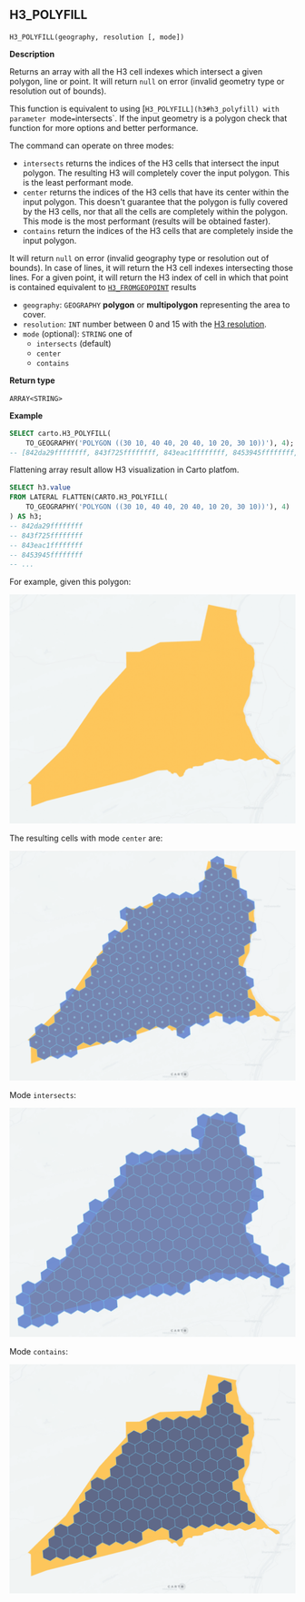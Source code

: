 ## H3_POLYFILL

```sql:signature
H3_POLYFILL(geography, resolution [, mode])
```

**Description**

Returns an array with all the H3 cell indexes which intersect a given polygon, line or point. It will return `null` on error (invalid geometry type or resolution out of bounds).

This function is equivalent to using [`H3_POLYFILL](h3#h3_polyfill) with parameter `mode` = `intersects`. If the input geometry is a polygon check that function for more options and better performance.

The command can operate on three modes:

* `intersects` returns the indices of the H3 cells that intersect the input polygon. The resulting H3 will completely cover the input polygon. This is the least performant mode.
* `center` returns the indices of the H3 cells that have its center within the input polygon. This doesn't guarantee that the polygon is fully covered by the H3 cells, nor that all the cells are completely within the polygon. This mode is the most performant (results will be obtained faster).
* `contains` return the indices of the H3 cells that are completely inside the input polygon.

It will return `null` on error (invalid geography type or resolution out of bounds). In case of lines, it will return the H3 cell indexes intersecting those lines. For a given point, it will return the H3 index of cell in which that point is contained equivalent to [`H3_FROMGEOPOINT`](h3#h3_fromgeopoint) results

* `geography`: `GEOGRAPHY` **polygon** or **multipolygon** representing the area to cover.
* `resolution`: `INT` number between 0 and 15 with the [H3 resolution](https://h3geo.org/docs/core-library/restable).
* `mode` (optional): `STRING` one of
    * `intersects` (default)
    * `center`
    * `contains`

**Return type**

`ARRAY<STRING>`

**Example**

```sql
SELECT carto.H3_POLYFILL(
    TO_GEOGRAPHY('POLYGON ((30 10, 40 40, 20 40, 10 20, 30 10))'), 4);
-- [842da29ffffffff, 843f725ffffffff, 843eac1ffffffff, 8453945ffffffff, ...]
```

Flattening array result allow H3 visualization in Carto platfom.

```sql
SELECT h3.value
FROM LATERAL FLATTEN(CARTO.H3_POLYFILL(
    TO_GEOGRAPHY('POLYGON ((30 10, 40 40, 20 40, 10 20, 30 10))'), 4)
) AS h3;
-- 842da29ffffffff
-- 843f725ffffffff
-- 843eac1ffffffff
-- 8453945ffffffff
-- ...
```

For example, given this polygon:

![polygon](./images/H3_POLYFILL_MODE_01_polygon.png)

The resulting cells with mode `center` are:

![polygon](./images/H3_POLYFILL_MODE_02_center.png)

Mode `intersects`:

![polygon](./images/H3_POLYFILL_MODE_03_intersects.png)

Mode `contains`:

![polygon](./images/H3_POLYFILL_MODE_04_contains.png)

